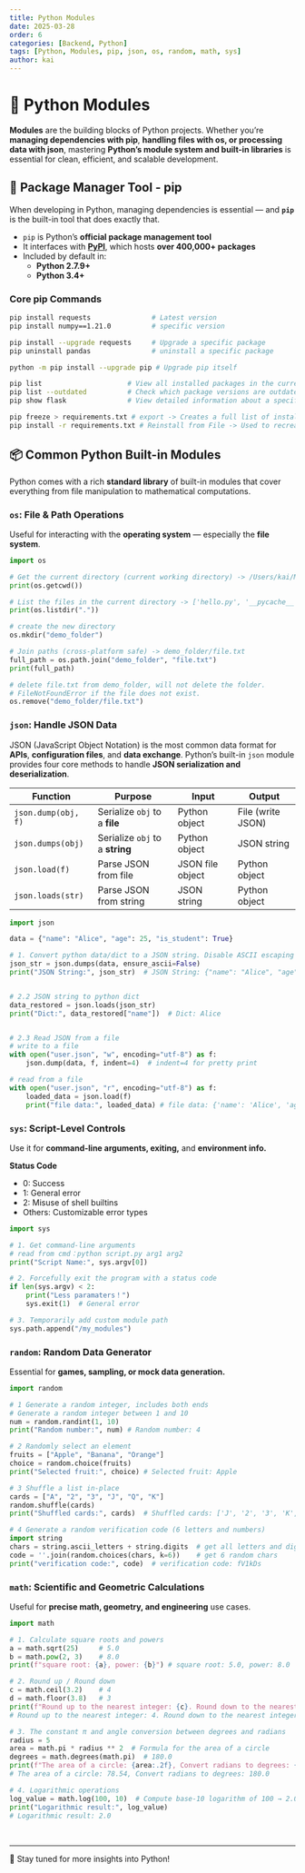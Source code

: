 ```yaml
---
title: Python Modules
date: 2025-03-28
order: 6
categories: [Backend, Python]
tags: [Python, Modules, pip, json, os, random, math, sys]
author: kai
---
```


# 🚀 Python Modules
**Modules** are the building blocks of Python projects. Whether you’re **managing dependencies with pip**, **handling files with os, or processing data with json**, mastering **Python’s module system and built-in libraries** is essential for clean, efficient, and scalable development.


## 🔧 Package Manager Tool - pip
When developing in Python, managing dependencies is essential — and **`pip`** is the built-in tool that does exactly that.

- `pip` is Python’s **official package management tool**
- It interfaces with **[PyPI](https://pypi.org/)**, which hosts **over 400,000+ packages**
- Included by default in:
  - **Python 2.7.9+**
  - **Python 3.4+**

###  Core pip Commands
```bash
pip install requests               # Latest version
pip install numpy==1.21.0          # specific version

pip install --upgrade requests     # Upgrade a specific package
pip uninstall pandas               # uninstall a specific package

python -m pip install --upgrade pip # Upgrade pip itself

pip list                     # View all installed packages in the current environment
pip list --outdated          # Check which package versions are outdated
pip show flask               # View detailed information about a specific package

pip freeze > requirements.txt # export -> Creates a full list of installed packages and their versions.
pip install -r requirements.txt # Reinstall from File -> Used to recreate environments (e.g., from GitHub projects or across machines).
```

## 📦 Common Python Built-in Modules
Python comes with a rich **standard library** of built-in modules that cover everything from file manipulation to mathematical computations.  

### `os`: File & Path Operations
Useful for interacting with the **operating system** — especially the **file system**.

```python
import os

# Get the current directory (current working directory) -> /Users/kai/MyProjects/ai-python
print(os.getcwd()) 

# List the files in the current directory -> ['hello.py', '__pycache__']
print(os.listdir("."))

# create the new directory
os.mkdir("demo_folder")

# Join paths (cross-platform safe) -> demo_folder/file.txt
full_path = os.path.join("demo_folder", "file.txt")
print(full_path)

# delete file.txt from demo_folder, will not delete the folder.
# FileNotFoundError if the file does not exist.
os.remove("demo_folder/file.txt")
```

### `json`: Handle JSON Data
JSON (JavaScript Object Notation) is the most common data format for **APIs**, **configuration files**, and **data exchange**.
Python’s built-in `json` module provides four core methods to handle **JSON serialization and deserialization**.


| Function           | Purpose                           | Input            | Output              |
|--------------------|------------------------------------|------------------|---------------------|
| `json.dump(obj, f)`| Serialize `obj` to a **file**          | Python object    | File (write JSON)   |
| `json.dumps(obj)`  | Serialize `obj` to a **string**        | Python object    | JSON string         |
| `json.load(f)`     | Parse JSON from file               | JSON file object | Python object       |
| `json.loads(str)`  | Parse JSON from string             | JSON string      | Python object       |

```python
import json

data = {"name": "Alice", "age": 25, "is_student": True}

# 1. Convert python data/dict to a JSON string. Disable ASCII escaping to preserve non-ASCII characters (e.g. Chinese)
json_str = json.dumps(data, ensure_ascii=False) 
print("JSON String:", json_str)  # JSON String: {"name": "Alice", "age": 25, "is_student": true}


# 2.2 JSON string to python dict
data_restored = json.loads(json_str)
print("Dict:", data_restored["name"])  # Dict: Alice


# 2.3 Read JSON from a file
# write to a file
with open("user.json", "w", encoding="utf-8") as f:
    json.dump(data, f, indent=4)  # indent=4 for pretty print

# read from a file
with open("user.json", "r", encoding="utf-8") as f:
    loaded_data = json.load(f)
    print("file data:", loaded_data) # file data: {'name': 'Alice', 'age': 25, 'is_student': True}

```

### `sys`: Script-Level Controls
Use it for **command-line arguments, exiting,** and **environment info.**

**Status Code**
- 0: Success
- 1: General error
- 2: Misuse of shell builtins
- Others: Customizable error types

```python
import sys

# 1. Get command-line arguments
# read from cmd：python script.py arg1 arg2
print("Script Name:", sys.argv[0])

# 2. Forcefully exit the program with a status code
if len(sys.argv) < 2:
    print("Less paramaters！")
    sys.exit(1)  # General error

# 3. Temporarily add custom module path
sys.path.append("/my_modules")
```

### `random`: Random Data Generator
Essential for **games, sampling, or mock data generation.**

```python
import random

# 1 Generate a random integer, includes both ends
# Generate a random integer between 1 and 10
num = random.randint(1, 10)  
print("Random number:", num) # Random number: 4

# 2 Randomly select an element
fruits = ["Apple", "Banana", "Orange"]
choice = random.choice(fruits) 
print("Selected fruit:", choice) # Selected fruit: Apple

# 3 Shuffle a list in-place
cards = ["A", "2", "3", "J", "Q", "K"]
random.shuffle(cards)
print("Shuffled cards:", cards)  # Shuffled cards: ['J', '2', '3', 'K', 'Q', 'A']

# 4 Generate a random verification code (6 letters and numbers)
import string
chars = string.ascii_letters + string.digits  # get all letters and digits
code = ''.join(random.choices(chars, k=6))    # get 6 random chars
print("verification code:", code)  # verification code: fV1kDs
```

### `math`: Scientific and Geometric Calculations
Useful for **precise math, geometry, and engineering** use cases.

```python
import math

# 1. Calculate square roots and powers
a = math.sqrt(25)     # 5.0
b = math.pow(2, 3)    # 8.0
print(f"square root: {a}, power: {b}") # square root: 5.0, power: 8.0

# 2. Round up / Round down
c = math.ceil(3.2)    # 4
d = math.floor(3.8)   # 3
print(f"Round up to the nearest integer: {c}. Round down to the nearest integer: {d}.")
# Round up to the nearest integer: 4. Round down to the nearest integer: 3.

# 3. The constant π and angle conversion between degrees and radians
radius = 5
area = math.pi * radius ** 2  # Formula for the area of a circle
degrees = math.degrees(math.pi)  # 180.0
print(f"The area of a circle: {area:.2f}, Convert radians to degrees: {degrees}")
# The area of a circle: 78.54, Convert radians to degrees: 180.0

# 4. Logarithmic operations
log_value = math.log(100, 10)  # Compute base-10 logarithm of 100 → 2.0
print("Logarithmic result:", log_value)
# Logarithmic result: 2.0
```


<br>



---

🚀 Stay tuned for more insights into Python!